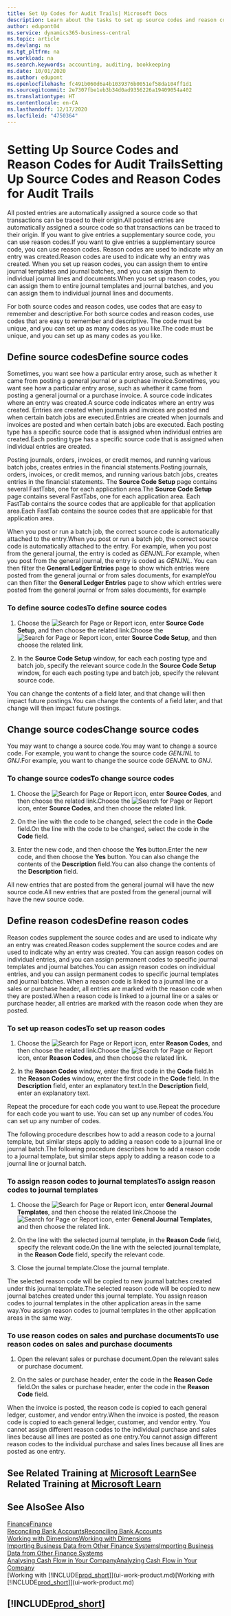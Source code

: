 ```yaml
---
title: Set Up Codes for Audit Trails| Microsoft Docs
description: Learn about the tasks to set up source codes and reason codes that you can use to track audit trails.
author: edupont04
ms.service: dynamics365-business-central
ms.topic: article
ms.devlang: na
ms.tgt_pltfrm: na
ms.workload: na
ms.search.keywords: accounting, auditing, bookkeeping
ms.date: 10/01/2020
ms.author: edupont
ms.openlocfilehash: fc491b060d6a4b1039376b0051ef58da104ff1d1
ms.sourcegitcommit: 2e7307fbe1eb3b34d0ad9356226a19409054a402
ms.translationtype: HT
ms.contentlocale: en-CA
ms.lasthandoff: 12/17/2020
ms.locfileid: "4750364"
---
```

# <a name="setting-up-source-codes-and-reason-codes-for-audit-trails"></a><span data-ttu-id="b0268-103">Setting Up Source Codes and Reason Codes for Audit Trails</span><span class="sxs-lookup"><span data-stu-id="b0268-103">Setting Up Source Codes and Reason Codes for Audit Trails</span></span>

<span data-ttu-id="b0268-104">All posted entries are automatically assigned a source code so that transactions can be traced to their origin.</span><span class="sxs-lookup"><span data-stu-id="b0268-104">All posted entries are automatically assigned a source code so that transactions can be traced to their origin.</span></span> <span data-ttu-id="b0268-105">If you want to give entries a supplementary source code, you can use reason codes.</span><span class="sxs-lookup"><span data-stu-id="b0268-105">If you want to give entries a supplementary source code, you can use reason codes.</span></span> <span data-ttu-id="b0268-106">Reason codes are used to indicate why an entry was created.</span><span class="sxs-lookup"><span data-stu-id="b0268-106">Reason codes are used to indicate why an entry was created.</span></span> <span data-ttu-id="b0268-107">When you set up reason codes, you can assign them to entire journal templates and journal batches, and you can assign them to individual journal lines and documents.</span><span class="sxs-lookup"><span data-stu-id="b0268-107">When you set up reason codes, you can assign them to entire journal templates and journal batches, and you can assign them to individual journal lines and documents.</span></span>  

<span data-ttu-id="b0268-108">For both source codes and reason codes, use codes that are easy to remember and descriptive.</span><span class="sxs-lookup"><span data-stu-id="b0268-108">For both source codes and reason codes, use codes that are easy to remember and descriptive.</span></span> <span data-ttu-id="b0268-109">The code must be unique, and you can set up as many codes as you like.</span><span class="sxs-lookup"><span data-stu-id="b0268-109">The code must be unique, and you can set up as many codes as you like.</span></span>

## <a name="define-source-codes"></a><span data-ttu-id="b0268-110">Define source codes</span><span class="sxs-lookup"><span data-stu-id="b0268-110">Define source codes</span></span>

<span data-ttu-id="b0268-111">Sometimes, you want see how a particular entry arose, such as whether it came from posting a general journal or a purchase invoice.</span><span class="sxs-lookup"><span data-stu-id="b0268-111">Sometimes, you want see how a particular entry arose, such as whether it came from posting a general journal or a purchase invoice.</span></span> <span data-ttu-id="b0268-112">A source code indicates where an entry was created.</span><span class="sxs-lookup"><span data-stu-id="b0268-112">A source code indicates where an entry was created.</span></span> <span data-ttu-id="b0268-113">Entries are created when journals and invoices are posted and when certain batch jobs are executed.</span><span class="sxs-lookup"><span data-stu-id="b0268-113">Entries are created when journals and invoices are posted and when certain batch jobs are executed.</span></span> <span data-ttu-id="b0268-114">Each posting type has a specific source code that is assigned when individual entries are created.</span><span class="sxs-lookup"><span data-stu-id="b0268-114">Each posting type has a specific source code that is assigned when individual entries are created.</span></span>  

<span data-ttu-id="b0268-115">Posting journals, orders, invoices, or credit memos, and running various batch jobs, creates entries in the financial statements.</span><span class="sxs-lookup"><span data-stu-id="b0268-115">Posting journals, orders, invoices, or credit memos, and running various batch jobs, creates entries in the financial statements.</span></span> <span data-ttu-id="b0268-116">The **Source Code Setup** page contains several FastTabs, one for each application area.</span><span class="sxs-lookup"><span data-stu-id="b0268-116">The **Source Code Setup** page contains several FastTabs, one for each application area.</span></span> <span data-ttu-id="b0268-117">Each FastTab contains the source codes that are applicable for that application area.</span><span class="sxs-lookup"><span data-stu-id="b0268-117">Each FastTab contains the source codes that are applicable for that application area.</span></span>

<span data-ttu-id="b0268-118">When you post or run a batch job, the correct source code is automatically attached to the entry.</span><span class="sxs-lookup"><span data-stu-id="b0268-118">When you post or run a batch job, the correct source code is automatically attached to the entry.</span></span> <span data-ttu-id="b0268-119">For example, when you post from the general journal, the entry is coded as *GENJNL*.</span><span class="sxs-lookup"><span data-stu-id="b0268-119">For example, when you post from the general journal, the entry is coded as *GENJNL*.</span></span> <span data-ttu-id="b0268-120">You can then filter the **General Ledger Entries** page to show which entries were posted from the general journal or from sales documents, for example</span><span class="sxs-lookup"><span data-stu-id="b0268-120">You can then filter the **General Ledger Entries** page to show which entries were posted from the general journal or from sales documents, for example</span></span>

### <a name="to-define-source-codes"></a><span data-ttu-id="b0268-121">To define source codes</span><span class="sxs-lookup"><span data-stu-id="b0268-121">To define source codes</span></span>

1. <span data-ttu-id="b0268-122">Choose the ![Search for Page or Report](media/ui-search/search_small.png "Search for Page or Report icon") icon, enter **Source Code Setup**, and then choose the related link.</span><span class="sxs-lookup"><span data-stu-id="b0268-122">Choose the ![Search for Page or Report](media/ui-search/search_small.png "Search for Page or Report icon") icon, enter **Source Code Setup**, and then choose the related link.</span></span>  

2. <span data-ttu-id="b0268-123">In the **Source Code Setup** window, for each each posting type and batch job, specify the relevant source code.</span><span class="sxs-lookup"><span data-stu-id="b0268-123">In the **Source Code Setup** window, for each each posting type and batch job, specify the relevant source code.</span></span>  

<span data-ttu-id="b0268-124">You can change the contents of a field later, and that change will then impact future postings.</span><span class="sxs-lookup"><span data-stu-id="b0268-124">You can change the contents of a field later, and that change will then impact future postings.</span></span>

## <a name="change-source-codes"></a><span data-ttu-id="b0268-125">Change source codes</span><span class="sxs-lookup"><span data-stu-id="b0268-125">Change source codes</span></span>

<span data-ttu-id="b0268-126">You may want to change a source code.</span><span class="sxs-lookup"><span data-stu-id="b0268-126">You may want to change a source code.</span></span> <span data-ttu-id="b0268-127">For example, you want to change the source code *GENJNL* to *GNJ*.</span><span class="sxs-lookup"><span data-stu-id="b0268-127">For example, you want to change the source code *GENJNL* to *GNJ*.</span></span>

### <a name="to-change-source-codes"></a><span data-ttu-id="b0268-128">To change source codes</span><span class="sxs-lookup"><span data-stu-id="b0268-128">To change source codes</span></span>

1. <span data-ttu-id="b0268-129">Choose the ![Search for Page or Report](media/ui-search/search_small.png "Search for Page or Report icon") icon, enter **Source Codes**, and then choose the related link.</span><span class="sxs-lookup"><span data-stu-id="b0268-129">Choose the ![Search for Page or Report](media/ui-search/search_small.png "Search for Page or Report icon") icon, enter **Source Codes**, and then choose the related link.</span></span>

2. <span data-ttu-id="b0268-130">On the line with the code to be changed, select the code in the **Code** field.</span><span class="sxs-lookup"><span data-stu-id="b0268-130">On the line with the code to be changed, select the code in the **Code** field.</span></span>

3. <span data-ttu-id="b0268-131">Enter the new code, and then choose the **Yes** button.</span><span class="sxs-lookup"><span data-stu-id="b0268-131">Enter the new code, and then choose the **Yes** button.</span></span> <span data-ttu-id="b0268-132">You can also change the contents of the **Description** field.</span><span class="sxs-lookup"><span data-stu-id="b0268-132">You can also change the contents of the **Description** field.</span></span>

<span data-ttu-id="b0268-133">All new entries that are posted from the general journal will have the new source code.</span><span class="sxs-lookup"><span data-stu-id="b0268-133">All new entries that are posted from the general journal will have the new source code.</span></span>

## <a name="define-reason-codes"></a><span data-ttu-id="b0268-134">Define reason codes</span><span class="sxs-lookup"><span data-stu-id="b0268-134">Define reason codes</span></span>

<span data-ttu-id="b0268-135">Reason codes supplement the source codes and are used to indicate why an entry was created.</span><span class="sxs-lookup"><span data-stu-id="b0268-135">Reason codes supplement the source codes and are used to indicate why an entry was created.</span></span> <span data-ttu-id="b0268-136">You can assign reason codes on individual entries, and you can assign permanent codes to specific journal templates and journal batches.</span><span class="sxs-lookup"><span data-stu-id="b0268-136">You can assign reason codes on individual entries, and you can assign permanent codes to specific journal templates and journal batches.</span></span> <span data-ttu-id="b0268-137">When a reason code is linked to a journal line or a sales or purchase header, all entries are marked with the reason code when they are posted.</span><span class="sxs-lookup"><span data-stu-id="b0268-137">When a reason code is linked to a journal line or a sales or purchase header, all entries are marked with the reason code when they are posted.</span></span>  

### <a name="to-set-up-reason-codes"></a><span data-ttu-id="b0268-138">To set up reason codes</span><span class="sxs-lookup"><span data-stu-id="b0268-138">To set up reason codes</span></span>

1. <span data-ttu-id="b0268-139">Choose the ![Search for Page or Report](media/ui-search/search_small.png "Search for Page or Report icon")  icon, enter **Reason Codes**, and then choose the related link.</span><span class="sxs-lookup"><span data-stu-id="b0268-139">Choose the ![Search for Page or Report](media/ui-search/search_small.png "Search for Page or Report icon")  icon, enter **Reason Codes**, and then choose the related link.</span></span>

2. <span data-ttu-id="b0268-140">In the **Reason Codes** window, enter the first code in the **Code** field.</span><span class="sxs-lookup"><span data-stu-id="b0268-140">In the **Reason Codes** window, enter the first code in the **Code** field.</span></span> <span data-ttu-id="b0268-141">In the **Description** field, enter an explanatory text.</span><span class="sxs-lookup"><span data-stu-id="b0268-141">In the **Description** field, enter an explanatory text.</span></span>

<span data-ttu-id="b0268-142">Repeat the procedure for each code you want to use.</span><span class="sxs-lookup"><span data-stu-id="b0268-142">Repeat the procedure for each code you want to use.</span></span> <span data-ttu-id="b0268-143">You can set up any number of codes.</span><span class="sxs-lookup"><span data-stu-id="b0268-143">You can set up any number of codes.</span></span>

<span data-ttu-id="b0268-144">The following procedure describes how to add a reason code to a journal template, but similar steps apply to adding a reason code to a journal line or journal batch.</span><span class="sxs-lookup"><span data-stu-id="b0268-144">The following procedure describes how to add a reason code to a journal template, but similar steps apply to adding a reason code to a journal line or journal batch.</span></span>  

### <a name="to-assign-reason-codes-to-journal-templates"></a><span data-ttu-id="b0268-145">To assign reason codes to journal templates</span><span class="sxs-lookup"><span data-stu-id="b0268-145">To assign reason codes to journal templates</span></span>

1. <span data-ttu-id="b0268-146">Choose the ![Search for Page or Report](media/ui-search/search_small.png "Search for Page or Report icon")  icon, enter **General Journal Templates**, and then choose the related link.</span><span class="sxs-lookup"><span data-stu-id="b0268-146">Choose the ![Search for Page or Report](media/ui-search/search_small.png "Search for Page or Report icon")  icon, enter **General Journal Templates**, and then choose the related link.</span></span>

2. <span data-ttu-id="b0268-147">On the line with the selected journal template, in the **Reason Code** field, specify the relevant code.</span><span class="sxs-lookup"><span data-stu-id="b0268-147">On the line with the selected journal template, in the **Reason Code** field, specify the relevant code.</span></span>

3. <span data-ttu-id="b0268-148">Close the journal template.</span><span class="sxs-lookup"><span data-stu-id="b0268-148">Close the journal template.</span></span>

<span data-ttu-id="b0268-149">The selected reason code will be copied to new journal batches created under this journal template.</span><span class="sxs-lookup"><span data-stu-id="b0268-149">The selected reason code will be copied to new journal batches created under this journal template.</span></span> <span data-ttu-id="b0268-150">You assign reason codes to journal templates in the other application areas in the same way.</span><span class="sxs-lookup"><span data-stu-id="b0268-150">You assign reason codes to journal templates in the other application areas in the same way.</span></span>

### <a name="to-use-reason-codes-on-sales-and-purchase-documents"></a><span data-ttu-id="b0268-151">To use reason codes on sales and purchase documents</span><span class="sxs-lookup"><span data-stu-id="b0268-151">To use reason codes on sales and purchase documents</span></span>

1. <span data-ttu-id="b0268-152">Open the relevant sales or purchase document.</span><span class="sxs-lookup"><span data-stu-id="b0268-152">Open the relevant sales or purchase document.</span></span>

2. <span data-ttu-id="b0268-153">On the sales or purchase header, enter the code in the **Reason Code** field.</span><span class="sxs-lookup"><span data-stu-id="b0268-153">On the sales or purchase header, enter the code in the **Reason Code** field.</span></span>

<span data-ttu-id="b0268-154">When the invoice is posted, the reason code is copied to each general ledger, customer, and vendor entry.</span><span class="sxs-lookup"><span data-stu-id="b0268-154">When the invoice is posted, the reason code is copied to each general ledger, customer, and vendor entry.</span></span> <span data-ttu-id="b0268-155">You cannot assign different reason codes to the individual purchase and sales lines because all lines are posted as one entry.</span><span class="sxs-lookup"><span data-stu-id="b0268-155">You cannot assign different reason codes to the individual purchase and sales lines because all lines are posted as one entry.</span></span>

## <a name="see-related-training-at-microsoft-learn"></a><span data-ttu-id="b0268-156">See Related Training at [Microsoft Learn](/learn/paths/set-up-financial-management-dynamics-365-business-central/)</span><span class="sxs-lookup"><span data-stu-id="b0268-156">See Related Training at [Microsoft Learn](/learn/paths/set-up-financial-management-dynamics-365-business-central/)</span></span>

## <a name="see-also"></a><span data-ttu-id="b0268-157">See Also</span><span class="sxs-lookup"><span data-stu-id="b0268-157">See Also</span></span>

[<span data-ttu-id="b0268-158">Finance</span><span class="sxs-lookup"><span data-stu-id="b0268-158">Finance</span></span>](finance.md)  
[<span data-ttu-id="b0268-159">Reconciling Bank Accounts</span><span class="sxs-lookup"><span data-stu-id="b0268-159">Reconciling Bank Accounts</span></span>](bank-manage-bank-accounts.md)  
[<span data-ttu-id="b0268-160">Working with Dimensions</span><span class="sxs-lookup"><span data-stu-id="b0268-160">Working with Dimensions</span></span>](finance-dimensions.md)  
[<span data-ttu-id="b0268-161">Importing Business Data from Other Finance Systems</span><span class="sxs-lookup"><span data-stu-id="b0268-161">Importing Business Data from Other Finance Systems</span></span>](across-import-data-configuration-packages.md)  
[<span data-ttu-id="b0268-162">Analysing Cash Flow in Your Company</span><span class="sxs-lookup"><span data-stu-id="b0268-162">Analyzing Cash Flow in Your Company</span></span>](finance-analyze-cash-flow.md)  
<span data-ttu-id="b0268-163">[Working with [!INCLUDE[prod_short](includes/prod_short.md)]](ui-work-product.md)</span><span class="sxs-lookup"><span data-stu-id="b0268-163">[Working with [!INCLUDE[prod_short](includes/prod_short.md)]](ui-work-product.md)</span></span>  

## [!INCLUDE[prod_short](includes/free_trial_md.md)]  
